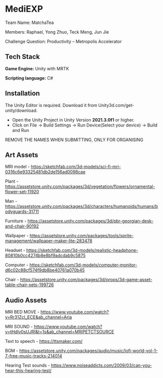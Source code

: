 
# MediEXP

Team Name: MatchaTea

Members: Raphael, Yong Zhuo, Teck Meng, Jun Jie

Challenge Question: Productivity – Metropolis Accelerator



## Tech Stack

**Game Engine:** Unity with MRTK

**Scripting language:** C#


## Installation

The Unity Editor is required. Download it from Unity3d.com/get-unity/download.

 - Open the Unity Project  in Unity Version **2021.3.0f1** or higher.
 - Click on File -> Build Settings -> Run Device(Select your device) -> Build and Run

REMOVE THE NAMES WHEN SUBMITTING, ONLY FOR ORGANISING

## Art Assets 

MRI model - https://sketchfab.com/3d-models/sci-fi-mri-0316c6e93325481db2de156ad0098cae

Plant - https://assetstore.unity.com/packages/3d/vegetation/flowers/ornamental-flower-set-11920

Man - https://assetstore.unity.com/packages/3d/characters/humanoids/humans/bodyguards-31711

Furniture - https://assetstore.unity.com/packages/3d/pbr-georgian-desk-and-chair-90192

Wallpaper - https://assetstore.unity.com/packages/tools/sprite-management/wallpaper-maker-lite-283478

Headset - https://sketchfab.com/3d-models/realistic-headphone-80810b0cc4274b8e8bf9adcdab9c5875

Computer - https://sketchfab.com/3d-models/computer-monitor-d6c02c88cf574f9db8be40761a070b45

Chair - https://assetstore.unity.com/packages/3d/props/3d-game-asset-table-chair-sets-199726



## Audio Assets

MRI BED MOVE - https://www.youtube.com/watch?v=Rr31ZcI_ECE&ab_channel=Aria

MRI SOUND - https://www.youtube.com/watch?v=tHdIv0sUJRI&t=1s&ab_channel=MRIPETCTSOURCE

Text to speech - https://ttsmaker.com/

BGM - https://assetstore.unity.com/packages/audio/music/lofi-world-vol-1-7-free-music-tracks-214014

Hearing Test sounds - https://www.noiseaddicts.com/2009/03/can-you-hear-this-hearing-test/
